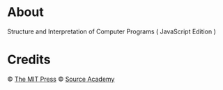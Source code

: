 

# About

Structure and Interpretation of Computer Programs ( JavaScript Edition )


# Credits

© [The MIT Press](https://mitpress.mit.edu/9780262543231/structure-and-interpretation-of-computer-programs/)
© [Source Academy](https://about.sourceacademy.org/)

